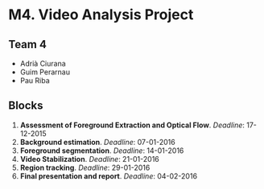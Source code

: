 # M4. Video Analysis Project
## Team 4
* Adrià Ciurana
* Guim Perarnau
* Pau Riba
## Blocks
1. **Assessment of Foreground Extraction and Optical Flow**. *Deadline*: 17-12-2015
2. **Background estimation**. *Deadline*: 07-01-2016
3. **Foreground segmentation**. *Deadline*: 14-01-2016
4. **Video Stabilization**. *Deadline*: 21-01-2016
5. **Region tracking**. *Deadline*: 29-01-2016
6. **Final presentation and report**. *Deadline*: 04-02-2016